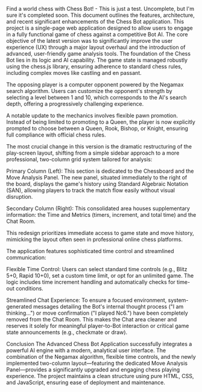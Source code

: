 Find a world chess with Chess Bot! - This is just a test. Uncomplete, but I'm sure it's completed soon.
This document outlines the features, architecture, and recent significant enhancements of the Chess Bot application. This project is a single-page web application designed to allow users to engage in a fully functional game of chess against a competitive Bot AI. The core objective of the latest version was to significantly improve the user experience (UX) through a major layout overhaul and the introduction of advanced, user-friendly game analysis tools. The foundation of the Chess Bot lies in its logic and AI capability. The game state is managed robustly using the chess.js library, ensuring adherence to standard chess rules, including complex moves like castling and en passant.

The opposing player is a computer opponent powered by the Negamax search algorithm. Users can customize the opponent's strength by selecting a level between 1 and 10, which corresponds to the AI's search depth, offering a progressively challenging experience.

A notable update to the mechanics involves flexible pawn promotion. Instead of being limited to promoting to a Queen, the player is now explicitly prompted to choose between a Queen, Rook, Bishop, or Knight, ensuring full compliance with official chess rules.


The most crucial change in this version is the dramatic restructuring of the play-screen layout, shifting from a simple sidebar approach to a more professional, two-column grid system tailored for analysis:

Primary Column (Left): This section is dedicated to the Chessboard and the Move Analysis Panel. The new panel, situated immediately to the right of the board, displays the game's history using Standard Algebraic Notation (SAN), allowing players to track the match flow easily without visual disruption.

Secondary Column (Right): This consolidated area houses supplementary information: the Time and Metrics (timers, increment, and total time) and the Chat Room.

This redesign prioritizes immediate access to game state and move history, mimicking the layout often seen in professional online chess platforms.


The application features sophisticated time control and streamlined communication:

Flexible Time Control: Users can select standard time controls (e.g., Blitz 5+0, Rapid 10+0), set a custom time limit, or opt for an unlimited game. The logic includes time increment handling and automatically checks for time-out conditions.

Streamlined Chat Experience: To ensure a focused environment, system-generated messages detailing the Bot's internal thought process ("I am thinking...") or move confirmation ("I played Nc6.") have been completely removed from the Chat Room. This makes the Chat area cleaner and reserves it solely for meaningful player-to-Bot interaction or critical game state announcements (e.g., checkmate or draw).

Conclusion
The Advanced Chess Bot Application successfully integrates a powerful AI engine with a modern, analytical user interface. The combination of the Negamax algorithm, flexible time controls, and the newly implemented two-column layout—featuring the dedicated Move Analysis Panel—provides a significantly upgraded and engaging chess playing experience. The project maintains a clean structure using pure HTML, CSS, and JavaScript, ensuring ease of deployment and maintenance.

